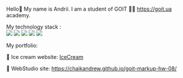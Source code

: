 ### 
Hello👋 </b>
My name is Andrii.
I am a student of GOIT 👨‍💻 https://goit.ua academy.

My technology stack :     
<img src="https://img.shields.io/badge/HTML5-006400?style=for-the-badge&logo=HTML5&logoColor=white"/> <img src="https://img.shields.io/badge/CSS3-006400?style=for-the-badge&logo=CSS3&logoColor=white"/> <img src="https://img.shields.io/badge/Sass-006400?style=for-the-badge&logo=Sass&logoColor=white"/> <img src="https://img.shields.io/badge/JavaScript-006400?style=for-the-badge&logo=JavaScript&logoColor=white"/> <img src="https://img.shields.io/badge/GitHub-006400?style=for-the-badge&logo=GitHub&logoColor=white"/>

My portfolio:

🍧 Ice cream website: 
<a href="https://chaikandrew.github.io/ice/" class="mobile__menu-link link" target="_blank" rel="noopener noreferrer" aria-label="Instagram">IceCream</a>


📸 WebStudio site:
https://chaikandrew.github.io/goit-markup-hw-08/


